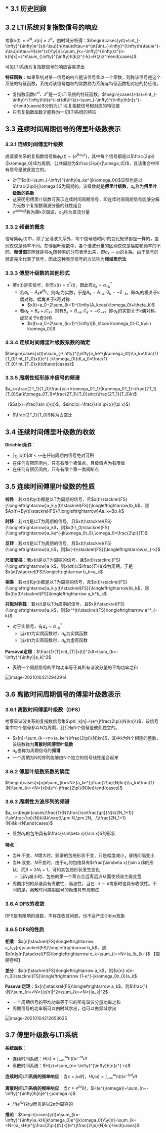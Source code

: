 ##  * 3.1 历史回顾

## 3.2 LTI系统对复指数信号的响应

考察$x(t)=e^{st},x[n]=z^n$，由时域分析得：$\begin{cases}y(t)=\int_{-\infty}^{\infty}e^{s(t-\tau)}h(\tau)d\tau=e^{st}\int_{-\infty}^{\infty}h(\tau)e^{-s\tau}d\tau=H(s)e^{st}\\y[n]=\sum_{k=-\infty}^{\infty}z^{n-k}h[k]=z^n\sum_{\infty}^{\infty}h[k]z^{-k}=H(z)z^n\end{cases}$

可见LTI系统对复指数信号的响应容易求出

**特征函数**：如果系统对某一信号的响应是该信号乘以一个常数，则称该信号是这个系统的特征函数，系统对该信号加权的常数称为系统与特征函数相对应的特征值。

- 复指数函数$e^{st}、z^n$是一切LTI系统的特征函数，$\begin{cases}H(s)=\int_{-\infty}^{\infty}h(t)e^{-st}dt\\H(z)=\sum_{-\infty}^{\infty}h[n]z^{-n}\end{cases}$分别为LTI与复指数信号相对应的特征值
- 只有复指数函数才能称为一切LTI系统的特征

## 3.3 连续时间周期信号的傅里叶级数表示

### 3.3.1 连续时间傅里叶级数

成谐波关系的复指数信号集$\phi_k(t)=\{e^{jk\omega_0t}\}$，其中每个信号都是以$\frac{2\pi}{|k\omega_0|}$为周期，公共周期为$\frac{2\pi}{|\omega_0|}$，且该集合中所有信号是彼此独立的。

- 对于$x(t)=\sum_{-\infty}^{\infty}a_ke^{jk\omega_0t}$显然也是以$\frac{2\pi}{|\omega|}$为周期的。该级数就是**傅里叶级数**，$a_k$称为**傅里叶级数的系数**
- 这表明用傅里叶级数可表示连续时间周期信号，即连续时间周期信号能够分解为无数个复指数谐波分量的线性组合
- $e^{\pm jk\omega_0t}$称为第k次谐波，$a_0$称为直流分量

### 3.3.2 频谱的概念

信号集$\phi_k(t)$中，除了呈谐波关系外，每个信号随时间t的变化规律都是一样的，差别仅仅是频率不同。在傅里叶级数中，各个谐波分量的区别仅仅是幅度和频率的不同。**频谱图**实际就是将$a_k$随频率的分布表示出来，即$a_k\sim\omega$的关系。由于信号的频谱完全代表了信号，因此这种表示信号的方法称为**频域表示法**

### 3.3.3 傅里叶级数的其他形式

- 若$x(t)$是实信号，则有$x(t)=x^*(t)$，因此有$a_k=a^*_{-k}$
	- 若$a_k=A_ke^{j\theta_k}$，则$a_0$为实数，于是$A_k=A_{-k},\theta_k=-\theta_{-k}$，即$a_k$的模关于k偶对称，幅角关于k奇对称
		- $x(t)=a_0+2\sum_{k=1}^{\infty}A_kcos(k\omega_0t+\theta_k)$
	- 若$a_k=B_k+jC_{k}$，则有$B_k=B_{-k},C_k=-C_{-k}$，即$a_{k}$的实部关于k偶对称，虚部关于k奇对称
		- $x(t)=a_0+2\sum_{k=1}^{\infty}[B_k\cos k\omega_0t-C_k\sin k\omega_0t]$

### 3.3.4 连续时间傅里叶级数系数的确定

$\begin{cases}x(t)=\sum_{-\infty}^{\infty}a_ke^{jk\omega_0t}\\a_k=\frac{1}{T_0}\int_{T_0}x(t)e^{-jk\omega_0t}dt,a_0=\frac{1}{T_0}\int_{T_0}x(t)dt\end{cases}$

### 3.3.5 周期性矩形脉冲信号的频谱

$a_k=\frac{2T_1}{T_0}\frac{\sin k\omega_0T_1}{k\omega_0T_1}=\frac{2T_1}{T_0}Sa(k\omega_0T_1)=\frac{2T_1}{T_0}sinc(\frac{2T_1}{T_0}k)$

（$Sa(x)=\frac{\sin x}{x}$，$sinc(x)=\frac{\sin \pi x}{\pi x}$）

- $\frac{2T_1}{T_0}$称为占空比



## 3.4 连续时间傅里叶级数的收敛

**Dirichlet条件**：

- $\int_{T_0}|x(t)|dt<\infty$在任何周期内信号绝对可积
- 在任何有限区间内，只有有限个极值点，且极值点为有限值
- 在任何有限区间内，只有有限个第一类间断点

## 3.5 连续时间傅里叶级数的性质

**线性**：若$x(t)$和$y(t)$都是以T为周期的信号，且$x(t)\stackrel{FS}{\longleftrightarrow}a_k,y(t)\stackrel{FS}{\longleftrightarrow}b_k$，则$Ax(t)+By(t)\stackrel{FS}{\longleftrightarrow}Aa_k+Bb_k$

**时移**：若$x(t)$是以T为周期的信号，且$x(t)\stackrel{FS}{\longleftrightarrow}a_k$，则$x(t-t_0)\stackrel{FS}{\longleftrightarrow}a_ke^{-jk\omega_0t_0},\omega_0=\frac{2\pi}{T}$

**反转**：若$x(t)$是以T为周期的信号，且$x(t)\stackrel{FS}{\longleftrightarrow}a_k$，则$x(-t)\stackrel{FS}{\longleftrightarrow}a_{-k}$

**尺度变换**：若$x(t)$是以T为周期的信号，且$x(t)\stackrel{FS}{\longleftrightarrow}a_k$，则$x(at)$以$\frac{T}{a}$为周期，于是$x(at)\stackrel{FS}\longleftrightarrow b_k=a_k$

**相乘**：若$x(t)$和$y(t)$都是以T为周期的信号，且$x(t)\stackrel{FS}{\longleftrightarrow}a_k,y(t)\stackrel{FS}{\longleftrightarrow}b_k$，则$x(t)y(t)\stackrel{FS}\longleftrightarrow a_k*b_k$

**共轭对称性**：若$x(t)$是以T为周期的信号，且$x(t)\stackrel{FS}{\longleftrightarrow}a_k$，则$x^*(t)\stackrel{FS}\longleftrightarrow a^*_{-k}$

- 对于实信号，有$a_k=a^*_{-k}$
	- 当$x(t)$为实偶函数时，$a_k$为实偶函数
	- 当$x(t)$为实奇函数时，$a_k$为虚奇函数

**Parseval定理**：$\frac{1}{T}\int_{T}|x(t)|^2dt=\sum_{k=-\infty}^{\infty}|a_k|^2$

- 表明一个周期信号的平均功率等于其所有谐波分量的平均功率之和

![image-20210104212942914](img/image-20210104212942914.png)

## 3.6 离散时间周期信号的傅里叶级数表示

### 3.6.1 离散时间傅里叶级数（DFS）

考察呈谐波关系的复指数信号集$\phi_k[n]=\{e^{j\frac{2\pi}{N}kn}\}$，该信号集中每个信号都以N为周期，且只有N个信号是彼此独立的。

- $x[n]=\sum_{k=<n>}a_ke^{j\frac{2\pi}{N}kn}$，其中k为N个相连的整数，该级数称为**离散时间傅里叶级数**
- $a_k$也称为周期信号的**频谱**
- 一个周期为N的序列能够由N个独立的信号线性组合起来

### 3.6.2 傅里叶级数系数的确定

$\begin{cases}x[n]=\sum_{k=<N>}a_ke^{j\frac{2\pi}{N}kn}\\a_k=\frac{1}{N}\sum_{n=<N>}x[n]e^{-j\frac{2\pi}{N}kn}\end{cases}$

### 3.6.3 周期性方波序列的频谱

$a_k=\begin{cases}\frac{1}{N}\frac{\sin\frac{\pi}{N}k(2N_1+1)}{\sin\frac{\pi}{N}k}&k\neq0,\pm N,\pm 2N,...\\\frac{2N_1+1}{N}&k=rN\end{cases}$

- 显然$a_k$的包络具有$\frac{\sin\beta x}{\sin x}$的形状

**特点**：

- 当$N_1$不变、$N$增大时，频谱的包络形状不变，只是幅度减小，谱线间隔变小
- 当$N_1$改变、$N$不变时，由于$a_k$的包络具有$\frac{\sin\beta x}{\sin x}$的形状，而$\beta=2N_1+1$，可知其包络形状发生变化
	- 当$N_1$减小时，包络的第一个零点会远离远点从而使频谱主瓣变宽
- 周期序列的频谱具有离散性、谐波性，当在$-\pi\sim\pi$考察时也具有收敛性。不同的是，离散时间周期信号的频谱具有*周期性*

### 3.6.4 DFS的收敛

DFS是有限项的级数，不存在收敛问题，也不会产生Gibbs现象

### 3.6.5 DFS的性质

**相乘**：$x[n]\stackrel{FS}\longleftrightarrow a_k,y[n]\stackrel{FS}\longleftrightarrow b_k$，则$x[n]y[n]\stackrel{FS}\longleftrightarrow c_k=\sum_{l=<N>}a_lb_{k-l}$   【周期卷积】

**差分**：$x[n]\stackrel{FS}\longleftrightarrow a_k$，则$x[n]-x[n-n_0]\stackrel{FS}\longleftrightarrow (1-e^{-jk\omega_0n_0})a_k$

**Paseval定理**：$x[n]\stackrel{FS}\longleftrightarrow a_k$，则$\frac{1}{N}\sum_{n=<N>}|x[n]|^2=\sum_{k=<N>}|a_k|^2$

- 一个周期信号的平均功率等于它的所有谐波分量功率之和
- 周期信号的功率既可以由时域求出，也可以由频域求出

![image-20210104212653635](img/image-20210104212653635.png)

## 3.7 傅里叶级数与LTI系统

**系统函数**：

- 连续时间系统：$H(s)=\int_{-\infty}^{\infty}h(t)e^{-st}dt$
- 离散时间系统：$H(z)=\sum_{n=-\infty}^{\infty}h[n]z^{-n}$

**连续时间LTI系统的频率响应**：当$s=j\omega$时，$H(j\omega)=\int_{-\infty}^{\infty}h(t)e^{-j\omega t}dt$

**离散时间LTI系统的频率响应**：当$z=e^{j\omega}$时，$H(e^{j\omega})=\sum_{n=-\infty}^{\infty}h[n]e^{-j\omega n}$

- $H(e^{j\omega})$对$\omega$而言是以$2\pi$为周期的

**推论**：$\begin{cases}y(t)=\sum_{k=-\infty}^{\infty}a_kH(jk\omega_0)e^{jk\omega_0t}\\y[n]=\sum_{k=<N>}a_kH(e^{j\frac{2\pi}{N}k})e^{j\frac{2\pi}{N}kn}\end{cases}$



